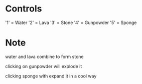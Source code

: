 # Controls

'1' = Water
'2' = Lava
'3' = Stone
'4' = Gunpowder
'5' = Sponge

# Note

water and lava combine to form stone

clicking on gunpowder will explode it

clicking sponge with expand it in a cool way
